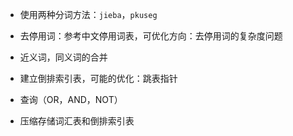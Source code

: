 - 使用两种分词方法：`jieba`，`pkuseg`

- 去停用词：参考中文停用词表，可优化方向：去停用词的复杂度问题
- 近义词，同义词的合并
- 建立倒排索引表，可能的优化：跳表指针
- 查询（OR，AND，NOT）
- 压缩存储词汇表和倒排索引表